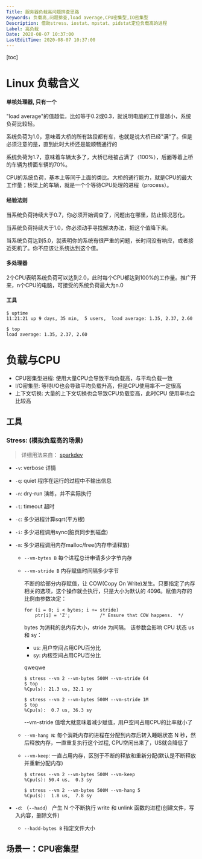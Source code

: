 ```yaml
---
Title: 服务器负载高问题排查思路
Keywords: 负载高,问题排查,load average,CPU密集型,IO密集型
Description: 借助stress、iostat、mpstat、pidstat定位负载高的进程
Label: 高负载
Date: 2020-08-07 10:37:00
LastEditTime: 2020-08-07 10:37:00
---
```


[toc]

# Linux 负载含义

#### 单核处理器, 只有一个
"load average"的值越低，比如等于0.2或0.3，就说明电脑的工作量越小，系统负荷比较轻。

系统负荷为1.0，意味着大桥的所有路段都有车，也就是说大桥已经"满"了。但是必须注意的是，直到此时大桥还是能顺畅通行的

系统负荷为1.7，意味着车辆太多了，大桥已经被占满了（100%），后面等着上桥的车辆为桥面车辆的70%。

CPU的系统负荷，基本上等同于上面的类比。大桥的通行能力，就是CPU的最大工作量；桥梁上的车辆，就是一个个等待CPU处理的进程（process）。

#### 经验法则
当系统负荷持续大于0.7，你必须开始调查了，问题出在哪里，防止情况恶化。

当系统负荷持续大于1.0，你必须动手寻找解决办法，把这个值降下来。

当系统负荷达到5.0，就表明你的系统有很严重的问题，长时间没有响应，或者接近死机了。你不应该让系统达到这个值。

#### 多处理器
2个CPU表明系统负荷可以达到2.0，此时每个CPU都达到100%的工作量。推广开来，n个CPU的电脑，可接受的系统负荷最大为n.0

#### 工具

```
$ uptime
11:21:21 up 9 days, 35 min,  5 users,  load average: 1.35, 2.37, 2.60

$ top
load average: 1.35, 2.37, 2.60
```

# 负载与CPU

- CPU密集型进程: 使用大量CPU会导致平均负载高，与平均负载一致
- I/O密集型: 等待I/O也会导致平均负载升高，但是CPU使用率不一定很高
- 上下文切换: 大量的上下文切换也会导致CPU负载变高，此时CPU 使用率也会比较高

## 工具

### Stress:  (模拟负载高的场景) 

> 详细用法来自： [sparkdev](https://www.cnblogs.com/sparkdev/p/10354947.html)

 - `-v`: verbose 详情

 - `-q`: quiet  程序在运行的过程中不输出信息

 - `-n`: dry-run 演练，并不实际执行

 - `-t`: timeout 超时

 - `-c`: 多少进程计算sqrt(平方根)

 - `-i`: 多少进程调用sync(脏页同步到磁盘)

 - `-m`: 多少进程调用内存malloc/free(内存申请释放)

    - `--vm-bytes B`  每个进程总计申请多少字节内存

    - `--vm-stride B`  内存赋值时间隔多少字节

      不断的给部分内存赋值，让 COW(Copy On Write)发生。只要指定了内存相关的选项，这个操作就会执行，只是大小为默认的 4096。赋值内存的比例由参数决定：

      ```
      for (i = 0; i < bytes; i += stride)
          ptr[i] = 'Z';           /* Ensure that COW happens.  */
      ```

      bytes 为消耗的总内存大小，stride 为间隔。
      该参数会影响 CPU 状态 us 和 sy：

      - us: 用户空间占用CPU百分比
      - sy: 内核空间占用CPU百分比

      qweqwe

      ```
      $ stress --vm 2 --vm-bytes 500M --vm-stride 64
      $ top
      %Cpu(s): 21.3 us, 32.1 sy
      ```

      ```
      $ stress --vm 2 --vm-bytes 500M --vm-stride 1M
      $ top
      %Cpu(s):  0.7 us, 36.3 sy
      ```

      --vm-stride 值增大就意味着减少赋值，用户空间占用CPU的比率就小了

   - `--vm-hang N`: 每个消耗内存的进程在分配到内存后转入睡眠状态 N 秒，然后释放内存，一直重复执行这个过程, CPU空闲出来了，US就会降低了

   - `--vm-keep`: 一直占用内存，区别于不断的释放和重新分配(默认是不断释放并重新分配内存)

     ```
     $ stress --vm 2 --vm-bytes 500M --vm-keep
     %Cpu(s): 50.4 us,  0.3 sy
     
     $ stress --vm 2 --vm-bytes 500M --vm-hang 5
     %Cpu(s):  1.8 us,  7.8 sy
     ```

- `-d`: （`--hadd`） 产生 N 个不断执行 write 和 unlink 函数的进程(创建文件，写入内容，删除文件)

  - `--hadd-bytes B`  指定文件大小

## 场景一：CPU密集型

